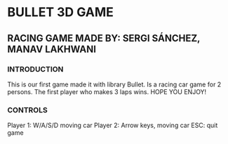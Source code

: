 # BULLET 3D GAME
## RACING GAME MADE BY: SERGI SÁNCHEZ, MANAV LAKHWANI


### INTRODUCTION

This is our first game made it with library Bullet. Is a racing car game for 2 persons.
The first player who makes 3 laps wins.
HOPE YOU ENJOY!


### CONTROLS

Player 1: W/A/S/D moving car
Player 2: Arrow keys, moving car
ESC: quit game
